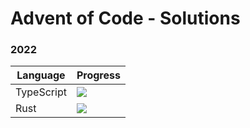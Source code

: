 # Advent of Code - Solutions

### 2022

| Language   | Progress                          |
| ---------- | --------------------------------- |
| TypeScript | ![](https://geps.dev/progress/24) |
| Rust       | ![](https://geps.dev/progress/0)  |
